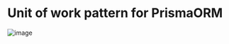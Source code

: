 # Unit of work pattern for PrismaORM

![image](https://github.com/zhuravlevma/prisma-unit-of-work/assets/44276887/6ebd10bd-fd88-42cb-8c7c-71a162283e04)

